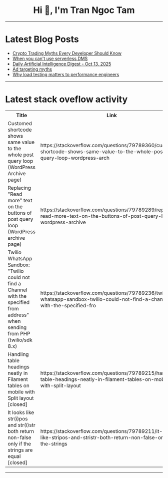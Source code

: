 <h1 align="center">Hi 👋, I'm Tran Ngoc Tam</h1>

---

# Latest Blog Posts 
<!-- BLOG-POST-LIST:START -->
- [Crypto Trading Myths Every Developer Should Know](https://dev.to/tradelinkpro/crypto-trading-myths-every-developer-should-know-abd)
- [When you can&#39;t use serverless DMS](https://dev.to/wakeup_flower_8591a6cb6a9/when-you-cant-use-serverless-dms-430j)
- [Daily Artificial Intelligence Digest - Oct 13, 2025](https://dev.to/antony_brahin_f47b663f3a0/daily-artificial-intelligence-digest-oct-13-2025-d6c)
- [Ad targeting myths](https://dev.to/leon_lin_s/ad-targeting-myths-2lcf)
- [Why load testing matters to performance engineers](https://dev.to/gatling/why-load-testing-matters-to-performance-engineers-47n2)
<!-- BLOG-POST-LIST:END -->

---

# Latest stack oveflow activity
<table>
  <tr><th>Title</th><th>Link</th></tr>
  <!-- STACKOVERFLOW:START --><tr><td>Customed shortcode shows same value to the whole post query loop &lpar;WordPress Archive page&rpar;</td><td>https://stackoverflow.com/questions/79789360/customed-shortcode-shows-same-value-to-the-whole-post-query-loop-wordpress-arch</td></tr><tr><td>Replacing &quot;Read more&quot; text on the buttons of post query loop &lpar;WordPress archive page&rpar;</td><td>https://stackoverflow.com/questions/79789289/replacing-read-more-text-on-the-buttons-of-post-query-loop-wordpress-archive</td></tr><tr><td>Twilio WhatsApp Sandbox: &quot;Twilio could not find a Channel with the specified from address&quot; when sending from PHP &lpar;twilio/sdk 8.x&rpar;</td><td>https://stackoverflow.com/questions/79789236/twilio-whatsapp-sandbox-twilio-could-not-find-a-channel-with-the-specified-fro</td></tr><tr><td>Handling table headings neatly in Filament tables on mobile with Split layout [closed]</td><td>https://stackoverflow.com/questions/79789215/handling-table-headings-neatly-in-filament-tables-on-mobile-with-split-layout</td></tr><tr><td>It looks like str&lpar;i&rpar;pos and str&lpar;i&rpar;str both return non-false only if the strings are equal [closed]</td><td>https://stackoverflow.com/questions/79789211/it-looks-like-stripos-and-stristr-both-return-non-false-only-if-the-strings</td></tr><!-- STACKOVERFLOW:END -->
</table>

---


